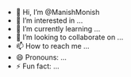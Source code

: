- 👋 Hi, I’m @ManishMonish
- 👀 I’m interested in ...
- 🌱 I’m currently learning ...
- 💞️ I’m looking to collaborate on ...
- 📫 How to reach me ...
- 😄 Pronouns: ...
- ⚡ Fun fact: ...

<!---
ManishMonish/ManishMonish is a ✨ special ✨ repository because its `README.md` (this file) appears on your GitHub profile.
You can click the Preview link to take a look at your changes.
--->
